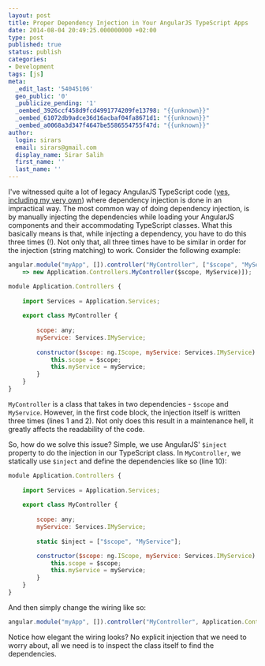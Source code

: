 ```yaml
---
layout: post
title: Proper Dependency Injection in Your AngularJS TypeScript Apps
date: 2014-08-04 20:49:25.000000000 +02:00
type: post
published: true
status: publish
categories:
- Development
tags: [js]
meta:
  _edit_last: '54045106'
  geo_public: '0'
  _publicize_pending: '1'
  _oembed_3926ccf458d9fcd4991774209fe13798: "{{unknown}}"
  _oembed_61072db9adce36d16acbaf04fa8671d1: "{{unknown}}"
  _oembed_a0068a3d347f4647be5586554755f47d: "{{unknown}}"
author:
  login: sirars
  email: sirars@gmail.com
  display_name: Sirar Salih
  first_name: ''
  last_name: ''
---
```

I've witnessed quite a lot of legacy AngularJS TypeScript code (<a href="http://sirarsalih.com/2014/01/28/when-two-forces-meet-angularjs-typescript/">yes, including my very own</a>) where dependency injection is done in an impractical way. The most common way of doing dependency injection, is by manually injecting the dependencies while loading your AngularJS components and their accommodating TypeScript classes. What this basically means is that, while injecting a dependency, you have to do this three times (!). Not only that, all three times have to be similar in order for the injection (string matching) to work. Consider the following example:

```javascript
angular.module("myApp", []).controller("MyController", ["$scope", "MyService", ($scope, MyService)
    => new Application.Controllers.MyController($scope, MyService)]);
```

```javascript
module Application.Controllers {
 
    import Services = Application.Services;
 
    export class MyController {
 
        scope: any;
        myService: Services.IMyService;
         
        constructor($scope: ng.IScope, myService: Services.IMyService) {
            this.scope = $scope;
            this.myService = myService;
        }
    }
}
```

<p><code>MyController</code> is a class that takes in two dependencies - <code>$scope</code> and <code>MyService</code>. However, in the first code block, the injection itself is written three times (lines 1 and 2). Not only does this result in a maintenance hell, it greatly affects the readability of the code. </p>
So, how do we solve this issue? Simple, we use AngularJS' <code>$inject</code> property to do the injection in our TypeScript class. In <code>MyController</code>, we statically use <code>$inject</code> and define the dependencies like so (line 10):

```javascript
module Application.Controllers {
 
    import Services = Application.Services;
 
    export class MyController {
 
        scope: any;
        myService: Services.IMyService;
        
        static $inject = ["$scope", "MyService"];

        constructor($scope: ng.IScope, myService: Services.IMyService) {
            this.scope = $scope;
            this.myService = myService;
        }
    }
}
```

And then simply change the wiring like so:

```javascript
angular.module("myApp", []).controller("MyController", Application.Controllers.MyController);
```
<p>Notice how elegant the wiring looks? No explicit injection that we need to worry about, all we need is to inspect the class itself to find the dependencies.</p>

